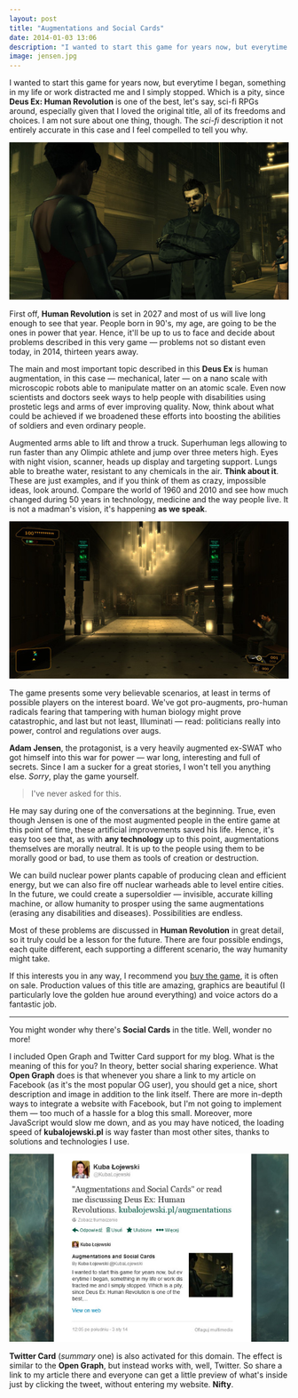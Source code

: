 ```yaml
---
layout: post
title: "Augmentations and Social Cards"
date: 2014-01-03 13:06
description: "I wanted to start this game for years now, but everytime I began, something in my life or work distracted me and I simply stopped. Which is a pity, since Deus Ex: Human Revolution is one of the best, let's say, sci-fi RPGs around."
image: jensen.jpg
---
```


I wanted to start this game for years now, but everytime I began, something in my life or work distracted me and I simply stopped. Which is a pity, since **Deus Ex: Human Revolution** is one of the best, let's say, sci-fi RPGs around, especially given that I loved the original title, all of its freedoms and choices. I am not sure about one thing, though. The *sci-fi* description it not entirely accurate in this case and I feel compelled to tell you why.

<img src="/images/jensen.jpg">

First off, **Human Revolution** is set in 2027 and most of us will live long enough to see that year. People born in 90's, my age, are going to be the ones in power that year. Hence, it'll be up to us to face and decide about problems described in this very game — problems not so distant even today, in 2014, thirteen years away.

The main and most important topic described in this **Deus Ex** is human augmentation, in this case — mechanical, later — on a nano scale with microscopic robots able to manipulate matter on an atomic scale. Even now scientists and doctors seek ways to help people with disabilities using prostetic legs and arms of ever improving quality. Now, think about what could be achieved if we broadened these efforts into boosting the abilities of soldiers and even ordinary people.

Augmented arms able to lift and throw a truck. Superhuman legs allowing to run faster than any Olimpic athlete and jump over three meters high. Eyes with night vision, scanner, heads up display and targeting support. Lungs able to breathe water, resistant to any chemicals in the air. **Think about it**. These are just examples, and if you think of them as crazy, impossible ideas, look around. Compare the world of 1960 and 2010 and see how much changed during 50 years in technology, medicine and the way people live. It is not a madman's vision, it's happening **as we speak**.

<img src="/images/jensensbuilding.jpg">

The game presents some very believable scenarios, at least in terms of possible players on the interest board. We've got pro-augments, pro-human radicals fearing that tampering with human biology might prove catastrophic, and last but not least, Illuminati — read: politicians really into power, control and regulations over augs.

**Adam Jensen**, the protagonist, is a very heavily augmented ex-SWAT who got himself into this war for power — war long, interesting and full of secrets. Since I am a sucker for a great stories, I won't tell you anything else. *Sorry*, play the game yourself.

> I've never asked for this.

He may say during one of the conversations at the beginning. True, even though Jensen is one of the most augmented people in the entire game at this point of time, these artificial improvements saved his life. Hence, it's easy too see that, as with **any technology** up to this point, augmentations themselves are morally neutral. It is up to the people using them to be morally good or bad, to use them as tools of creation or destruction.

We can build nuclear power plants capable of producing clean and efficient energy, but we can also fire off nuclear warheads able to level entire cities. In the future, we could create a supersoldier — invisible, accurate killing machine, or allow humanity to prosper using the same augmentations (erasing any disabilities and diseases). Possibilities are endless.

Most of these problems are discussed in **Human Revolution** in great detail, so it truly could be a lesson for the future. There are four possible endings, each quite different, each supporting a different scenario, the way humanity might take.

If this interests you in any way, I recommend you [buy the game](http://store.steampowered.com/app/238010/), it is often on sale. Production values of this title are amazing, graphics are beautiful (I particularly love the golden hue around everything) and voice actors do a fantastic job.

---

You might wonder why there's **Social Cards** in the title. Well, wonder no more!

I included Open Graph and Twitter Card support for my blog. What is the meaning of this for you? In theory, better social sharing experience. What **Open Graph** does is that whenever you share a link to my article on Facebook (as it's the most popular OG user), you should get a nice, short description and image in addition to the link itself. There are more in-depth ways to integrate a website with Facebook, but I'm not going to implement them — too much of a hassle for a blog this small. Moreover, more JavaScript would slow me down, and as you may have noticed, the loading speed of **kubalojewski.pl** is way faster than most other sites, thanks to solutions and technologies I use.

<img src="/images/twittercard.jpg">

**Twitter Card** (*summary* one) is also activated for this domain. The effect is similar to the **Open Graph**, but instead works with, well, Twitter. So share a link to my article there and everyone can get a little preview of what's inside just by clicking the tweet, without entering my website. **Nifty**.